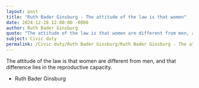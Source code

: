 ```yaml
---
layout: post
title: "Ruth Bader Ginsburg - The attitude of the law is that women"
date: 2024-12-28 12:00:00 -0000
author: Ruth Bader Ginsburg
quote: "The attitude of the law is that women are different from men, and that difference lies in the reproductive capacity."
subject: Civic duty
permalink: /Civic duty/Ruth Bader Ginsburg/Ruth Bader Ginsburg - The attitude of the law is that women
---
```


The attitude of the law is that women are different from men, and that difference lies in the reproductive capacity.

- Ruth Bader Ginsburg
